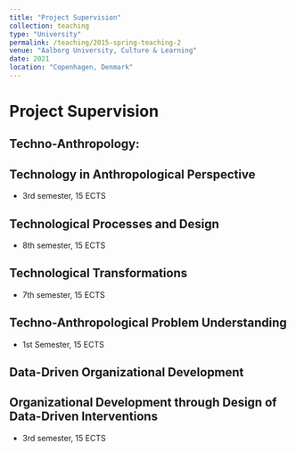 ```yaml
---
title: "Project Supervision"
collection: teaching
type: "University"
permalink: /teaching/2015-spring-teaching-2
venue: "Aalborg University, Culture & Learning"
date: 2021
location: "Copenhagen, Denmark"
---
```


Project Supervision
======

Techno-Anthropology:
------

Technology in Anthropological Perspective
------
* 3rd semester, 15 ECTS

Technological Processes and Design
------
* 8th semester, 15 ECTS

Technological Transformations
------
* 7th semester, 15 ECTS

Techno-Anthropological Problem Understanding
------
* 1st Semester, 15 ECTS

Data-Driven Organizational Development
------

Organizational Development through Design of Data-Driven Interventions
------
* 3rd semester, 15 ECTS
